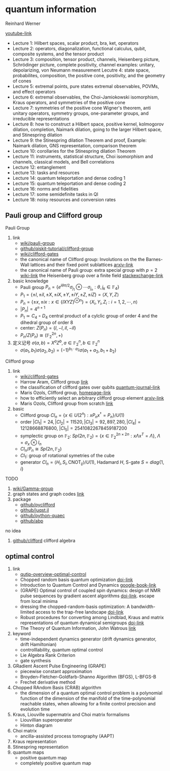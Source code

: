 # quantum information

Reinhard Werner

[youtube-link](https://www.youtube.com/watch?v=vb0ZEsATUcw&feature=share&si=ELPmzJkDCLju2KnD5oyZMQ)

* Lecture 1: Hilbert spaces, scalar product, bra, ket, operators
* Lecture 2: operators, diagonalization, functional calculus, qubit, composite systems, and the tensor product
* Lecture 3: composition, tensor product, channels, Heisenberg picture, Schrödinger picture, complete positivity, channel examples: unitary, depolarizing, von Neumann measurement
Lecutre 4: state space, probabilites, composition, the positive cone, positivity, and the geometry of cones
* Lecture 5: extremal points, pure states
extremal observables, POVMs, and effect operators
* Lecture 6: extremal observables, the Choi-Jamiokowski isomorphism, Kraus operators, and symmetries of the positive cone
* Lecture 7: symmetries of the positive cone
Wigner's theorem, anti unitary operators, symmetry groups, one-parameter groups, and irreducible representations
* Lecture 8: how to construct a Hilbert space, positive kernel, kolmogorov dilation, completion, Naimark dilation, going to the larger Hilbert space, and Stinespring dilation
* Lecture 9: the Stinespring dilation Theorem and proof, Example: Naimark dilation, GNS representation, comparison theorem
* Lecture 10: corollaries for the Stinespring dilation Theorem
* Lecture 11: instruments, statistical structure, Choi isomorphism and channels, classical models, and Bell correlations
* Lecture 12: entanglement
* Lecture 13: tasks and resources
* Lecture 14: quantum teleportation and dense coding 1
* Lecture 15: quantum teleportation and dense coding 2
* Lecture 16: norms and fidelities
* Lecture 17: some semidefinite tasks in QI
* Lecture 18: noisy resources and conversion rates

## Pauli group and Clifford group

Pauli Group

1. link
   * [wiki/pauli-group](https://en.wikipedia.org/wiki/Pauli_group)
   * [github/qiskit-tutorial/clifford-group](https://github.com/qiskit-community/qiskit-community-tutorials/blob/master/terra/qis_adv/Clifford_Group.ipynb)
   * [wiki/clifford-gates](https://en.wikipedia.org/wiki/Clifford_gates)
   * the canonical name of Clifford group: Involutions on the the Barnes-Wall lattices and their fixed point sublattices [arxiv-link](https://arxiv.org/abs/math/0511084)
   * the canonical name of Pauli group: extra special group with $p=2$ [wiki-link](https://en.wikipedia.org/wiki/Extra_special_group) the Heisenberg group over a finite field [stackexchange-link](https://quantumcomputing.stackexchange.com/q/26351)
2. basic knowledge
   * Pauli group $P_n=\left\{ e^{i\theta\pi/2}\sigma_{j_1}\otimes \cdots\sigma_{j_n} : \theta,j_k\in\mathbb{F}_4 \right\}$
   * $P_1=\left\{\pm I, \pm iI, \pm X, \pm iX, \pm Y, \pm iY, \pm Z, \pm iZ\right\}=\langle X,Y,Z\rangle$
   * $P_n=\left\{ \pm x, \pm ix : x\in \left\{IXYZ\right\}^{\otimes n}\right\}=\langle X_i,Y_i,Z_i:i=1,2,\cdots,n \rangle$
   * $|P_n|=4^{n+1}$
   * $P_1 \simeq C_4 \circ D_4$ central product of a cylclic group of order $4$ and the dihedral group of order $8$
   * center: $Z(P_n)=\left\{I,-I,iI,-iI\right\}$
   * $P_n/Z(P_n)\cong (\mathbb{F}_2^{2n},+)$
3. 定义记号 $\sigma(a,b)=X^aZ^b,a\in\mathbb{F}_2^{n},b\in\mathbb{F}_2^{n}$
   * $\sigma(a_1,b_1) \sigma(a_2,b_2)=(-1)^{b_1\cdot a_2}\sigma(a_1+a_2,b_1+b_2)$

Clifford group

1. link
   * [wiki/clifford-gates](https://en.wikipedia.org/wiki/Clifford_gates)
   * Harrow Aram, Clifford group [link](https://web.mit.edu/8.371/www/lectures/lect06.pdf)
   * the classification of clifford gates over qubits [quantum-journal-link](https://quantum-journal.org/papers/q-2022-06-13-734/)
   * Maris Ozols, Clifford group, [homepage-link](http://home.lu.lv/~sd20008/papers/essays/Clifford%20group%20%5Bpaper%5D.pdf)
   * how to efficiently select an arbitrary clifford group element [arxiv-link](https://arxiv.org/abs/1406.2170)
   * Maris Ozols, Clifford group from scratch [link](http://home.lu.lv/~sd20008/papers/essays/Clifford%20group%20[presentation].pdf)
2. basic
   * Clifford group $Cl_n=\left\{ x\in U(2^n) : xP_nx^\dagger=P_n \right\}/U(1)$
   * order $|Cl_1|=24,|Cl_2|=11520,|Cl_3|=92,897,280,|Cl_4|=12128668876800$, $|Cl_5|=25410822678459187200$
   * symplectic group on $\mathbb{F}_2$: $Sp(2n,\mathbb{F}_2)=\left\{ x\in\mathbb{F}_2^{2n\times 2n}: x\Lambda x^T=\Lambda \right\}$, $\Lambda=\sigma_x\otimes I_n$
   * $Cl_n/P_n\cong Sp(2n,\mathbb{F}_2)$
   * $Cl_1$: group of rotational symetries of the cube
   * generator $Cl_n=\langle H_i,S_i,\mathrm{CNOT}_{ij} \rangle/U(1)$, Hadamard $H$, S-gate $S=diag\{1,i\}$

TODO

1. [wiki/Gamma-group](https://en.wikipedia.org/wiki/Higher-dimensional_gamma_matrices)
2. graph states and graph codes [link](https://quantum.phys.cmu.edu/QCQI/qitd452.pdf)
3. package
   * [github/pyclifford](https://github.com/hongyehu/PyClifford)
   * [github/juqst.jl](https://github.com/rharper2/Juqst.jl)
   * [github/python-quaec](https://github.com/cgranade/python-quaec)
   * [github/abp](https://github.com/peteshadbolt/abp)

no idea

1. [github/clifford](https://github.com/pygae/clifford) clifford algebra

## optimal control

1. link
   * [qutip-overview-optimal-control](https://nbviewer.jupyter.org/github/qutip/qutip-notebooks/blob/master/examples/optimal-control-overview.ipynb)
   * Chopped random basis quantum optimization [doi-link](https://doi.org/10.1103/PhysRevA.84.022326)
   * Introduction to Quantum Control and Dynamics [google-book-link](https://books.google.com.hk/books?id=n6A4EAAAQBAJ&lpg=PP1&ots=m1ZDH0NMxP&dq=Introduction%20to%20Quantum%20Control%20and%20Dynamics&lr&pg=PP1#v=onepage&q=Introduction%20to%20Quantum%20Control%20and%20Dynamics&f=false)
   * (GRAPE) Optimal control of coupled spin dynamics: design of NMR pulse sequences by gradient ascent algorithms [doi-link](https://doi.org/10.1016/j.jmr.2004.11.004). escape from local minima
   * dressing the chopped-random-basis optimization: A bandwidth-limited access to the trap-free landscape [doi-link](https://doi.org/10.1103/PhysRevA.92.062343)
   * Robust procedures for converting among Lindblad, Kraus and matrix representations of quantum dynamical semigroups [doi-link](https://doi.org/10.1063/1.1518555)
   * The Theory of Quantum Information, John Watrous [link](https://cs.uwaterloo.ca/~watrous/TQI/)
2. keyword
   * time-independent dynamics generator (drift dynamics generator, drift Hamiltonian)
   * controlllability, quantum optimal control
   * Lie Algebra Rank Criterion
   * gate synthesis
3. GRadient Ascent Pulse Engineering (GRAPE)
   * piecewise constant approximation
   * Broyden-Fletcher-Goldfarb-Shanno Algorithm (BFGS), L-BFGS-B
   * Frechet derivative method
4. Chopped RAndom Basis (CRAB) algorithm
   * the dimension of a quantum optimal control problem is a polynomial function of the dimension of the manifold of the time-polynomial reachable states, when allowing for a finite control precision and evolution time
5. Kraus, Liouville supermatrix and Choi matrix formalisms
   * Liouvillian superoperator
   * Hinton diagram
6. Choi matrix
   * ancilla-assisted process tomography (AAPT)
7. Kraus representation
8. Stinespring representation
9. quantum maps
   * positive quantum map
   * completely positive quantum map
